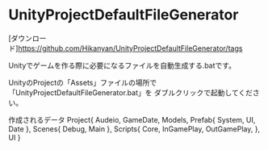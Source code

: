 # UnityProjectDefaultFileGenerator


[ダウンロード]https://github.com/Hikanyan/UnityProjectDefaultFileGenerator/tags

Unityでゲームを作る際に必要になるファイルを自動生成する.batです。

UnityのProjectの「Assets」ファイルの場所で「UnityProjectDefaultFileGenerator.bat」を
ダブルクリックで起動してください。

作成されるデータ
Project{
	Audeio,
	GameDate,
	Models,
	Prefab{
		System,
		UI,
		Date
	},
	Scenes{
		Debug,
		Main
	},
	Scripts{
		Core,
		InGamePlay,
		OutGamePlay,
	},
	UI
}
